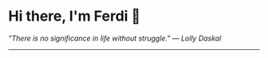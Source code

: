 <h1>Hi there, I'm Ferdi 👋</h1>

<p><em>
  "There is no significance in life without struggle." — Lolly Daskal
</em></p>

---
